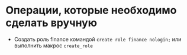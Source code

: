 # Операции, которые необходимо сделать вручную

- Создать роль finance командой `create role finance nologin;` или выполнить макрос `create_role`